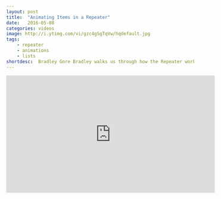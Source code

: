 ```yaml
---
layout: post
title:  "Animating Items in a Repeater"
date:   2016-05-08
categories: videos
image: http://i.ytimg.com/vi/gzc4gSgTqVw/hqdefault.jpg
tags: 
    - repeater
    - animations
    - lists
shortdesc: 	Bradley Gore Bradley walks us through how the Repeater works, and how to animate items coming in or going out!
---
```

<iframe width="560" height="315" src="https://www.youtube.com/embed/gzc4gSgTqVw" frameborder="0" allowfullscreen></iframe>